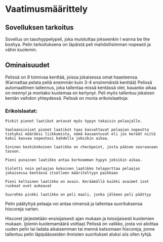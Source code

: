 # Vaatimusmäärittely
## Sovelluksen tarkoitus
Sovellus on tasohyppelypeli, joka muistuttaa jokseenkin I wanna be the boshya.
Pelin tarkoituksena on läpäistä peli mahdollisimman nopeasti ja vähin kuolemin.

## Ominaisuudet
Pelissä on 9 toimivaa kenttää, joissa jokaisessa omat haasteensa. (Kannattaa pelata peliä enemmän kuin 3-4 ensimmäistä kenttää)
Pelissä automaattinen tallennus, joka tallentaa missä kentässä olet, kauanko aikaa on mennyt ja montako kuolemaa on kertynyt. Peli myös tallentuu jokaisen kentän vaihdon yhteydessä.
Pelissä on monia erikoislaattoja:
### Erikoislaatat: 
```
Pinkit pienet laatikot antavat myös hypyn takaisin pelaajalle.
```
```
Vaaleansiniset pienet laatikot taas kasvattavat pelaajan nopeutta tietyksi määräksi liikkumista, nämä kasaantuvat eli jos keräät niitä kaksi kasvaa nopeutesi kahdella joksikin aikaa.
```
```
Sininen keskikokoinen laatikko on checkpoint, josta pääsee seuraavaan tasoon.
```
```
Pieni punainen laatikko antaa korkeamman hypyn joksikin aikaa.
```
```
Violetti noin pelaajan kokoinen laatikko teleporttaa pelaajan jokaisessa kentässä itselleen määriteltyyn paikkaan
```
```
Pieni keltainen laatikko on avain. Keräämällä kaikki avaimet isot ruskeat ovet aukeavat
```
```
Suurehko pinkki laatikko on peli maali, jonka jälkeen peli päättyy
```
Pelin päätyttyä pelaaja voi antaa nimensä ja tallentaa suorituksensa hiscoreja varten.

Hiscoret järjestetään ensisijaisesti ajan mukaan ja toissijaisesti kuolemien mukaan. (pienin kuolemamäärä voittaa)
Pelissä on valikko, josta voi aloittaa uuden pelin tai ladata aikaisemman tai mennä katsomaan hiscoreja, jonne tallentuu pelin läpipäässeiden ihmisten suoritukset aluksi siis ollen tyhjä.


